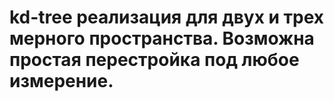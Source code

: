 # kd-tree реализация для двух и трех мерного пространства. Возможна простая перестройка под любое измерение.
